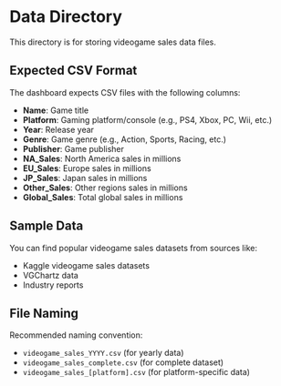 # Data Directory

This directory is for storing videogame sales data files.

## Expected CSV Format

The dashboard expects CSV files with the following columns:

- **Name**: Game title
- **Platform**: Gaming platform/console (e.g., PS4, Xbox, PC, Wii, etc.)
- **Year**: Release year
- **Genre**: Game genre (e.g., Action, Sports, Racing, etc.)
- **Publisher**: Game publisher
- **NA_Sales**: North America sales in millions
- **EU_Sales**: Europe sales in millions  
- **JP_Sales**: Japan sales in millions
- **Other_Sales**: Other regions sales in millions
- **Global_Sales**: Total global sales in millions

## Sample Data

You can find popular videogame sales datasets from sources like:
- Kaggle videogame sales datasets
- VGChartz data
- Industry reports

## File Naming

Recommended naming convention:
- `videogame_sales_YYYY.csv` (for yearly data)
- `videogame_sales_complete.csv` (for complete dataset)
- `videogame_sales_[platform].csv` (for platform-specific data)
